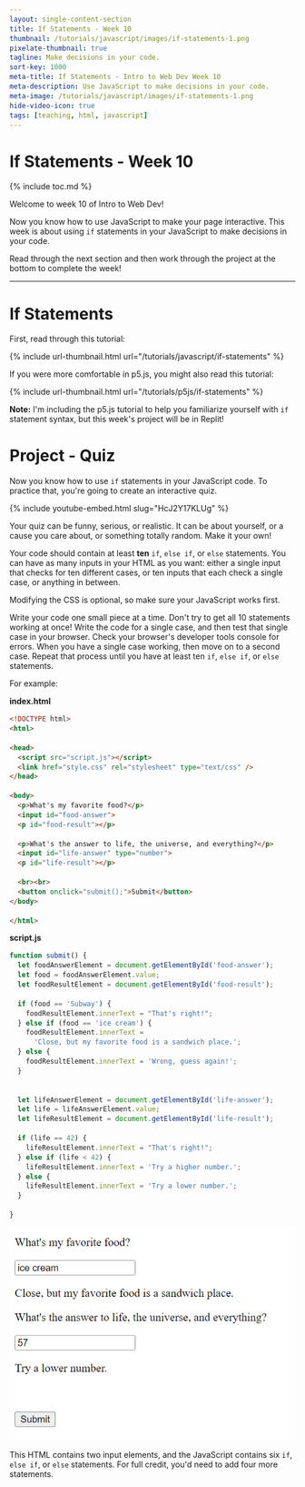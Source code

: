```yaml
---
layout: single-content-section
title: If Statements - Week 10
thumbnail: /tutorials/javascript/images/if-statements-1.png
pixelate-thumbnail: true
tagline: Make decisions in your code.
sort-key: 1000
meta-title: If Statements - Intro to Web Dev Week 10
meta-description: Use JavaScript to make decisions in your code.
meta-image: /tutorials/javascript/images/if-statements-1.png
hide-video-icon: true
tags: [teaching, html, javascript]
---
```


# If Statements - Week 10

{% include toc.md %}

Welcome to week 10 of Intro to Web Dev!

Now you know how to use JavaScript to make your page interactive. This week is about using `if` statements in your JavaScript to make decisions in your code.

Read through the next section and then work through the project at the bottom to complete the week!

---

# If Statements

First, read through this tutorial:

{% include url-thumbnail.html url="/tutorials/javascript/if-statements" %}

If you were more comfortable in p5.js, you might also read this tutorial:

{% include url-thumbnail.html url="/tutorials/p5js/if-statements" %}

**Note:** I'm including the p5.js tutorial to help you familiarize yourself with `if` statement syntax, but this week's project will be in Replit!

# Project - Quiz

Now you know how to use `if` statements in your JavaScript code. To practice that, you're going to create an interactive quiz.

{% include youtube-embed.html slug="HcJ2Y17KLUg" %}

Your quiz can be funny, serious, or realistic. It can be about yourself, or a cause you care about, or something totally random. Make it your own!

Your code should contain at least **ten** `if`, `else if`, or `else` statements. You can have as many inputs in your HTML as you want: either a single input that checks for ten different cases, or ten inputs that each check a single case, or anything in between.

Modifying the CSS is optional, so make sure your JavaScript works first.

Write your code one small piece at a time. Don't try to get all 10 statements working at once! Write the code for a single case, and then test that single case in your browser. Check your browser's developer tools console for errors. When you have a single case working, then move on to a second case. Repeat that process until you have at least ten `if`, `else if`, or `else` statements.

For example:

**index.html**

```html
<!DOCTYPE html>
<html>

<head>
  <script src="script.js"></script>
  <link href="style.css" rel="stylesheet" type="text/css" />
</head>

<body>
  <p>What's my favorite food?</p>
  <input id="food-answer">
  <p id="food-result"></p>

  <p>What's the answer to life, the universe, and everything?</p>
  <input id="life-answer" type="number">
  <p id="life-result"></p>

  <br><br>
  <button onclick="submit();">Submit</button>
</body>

</html>
```

**script.js**

```javascript
function submit() {
  let foodAnswerElement = document.getElementById('food-answer');
  let food = foodAnswerElement.value;
  let foodResultElement = document.getElementById('food-result');

  if (food == 'Subway') {
    foodResultElement.innerText = "That's right!";
  } else if (food == 'ice cream') {
    foodResultElement.innerText =
      'Close, but my favorite food is a sandwich place.';
  } else {
    foodResultElement.innerText = 'Wrong, guess again!';
  }


  let lifeAnswerElement = document.getElementById('life-answer');
  let life = lifeAnswerElement.value;
  let lifeResultElement = document.getElementById('life-result');

  if (life == 42) {
    lifeResultElement.innerText = "That's right!";
  } else if (life < 42) {
    lifeResultElement.innerText = 'Try a higher number.';
  } else {
    lifeResultElement.innerText = 'Try a lower number.';
  }

}
```

![quiz webpage](/teaching/intro-to-web-dev-2022-fall/images/if-statements-1.png)

This HTML contains two input elements, and the JavaScript contains six `if`, `else if`, or `else` statements. For full credit, you'd need to add four more statements.
